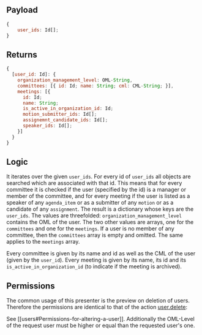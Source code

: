 ## Payload

```js
{
    user_ids: Id[];
}
```

## Returns

```js
{
  [user_id: Id]: {
    organization_management_level: OML-String,
    committees: [{ id: Id; name: String; cml: CML-String; }],
    meetings: [{
      id: Id;
      name: String;
      is_active_in_organization_id: Id;
      motion_submitter_ids: Id[];
      assignemnt_candidate_ids: Id[];
      speaker_ids: Id[];
    }]
  }
}
```

## Logic

It iterates over the given `user_ids`. For every id of `user_ids` all objects are searched which are associated with that id. This means that for every committee it is checked if the user (specified by the id) is a manager or member of the committee, and for every meeting if the user is listed as a speaker of any `agenda_item` or as a submitter of any `motion` or as a candidate of any `assignment`.
The result is a dictionary whose keys are the `user_ids`. The values are threefolded: `organization_management_level` contains the OML of the user. The two other values are arrays, one for the `committees` and one for the `meetings`. If a user is no member of any committee, then the `committees` array is empty and omitted. The same applies to the `meetings` array.

Every committee is given by its name and id as well as the CML of the user (given by the `user_id`). Every meeting is given by its name, its id and its `is_active_in_organization_id` (to indicate if the meeting is archived).

## Permissions

The common usage of this presenter is the preview on deletion of users. Therefore the permissions are identical to that of the action [user.delete](https://github.com/OpenSlides/OpenSlides/wiki/user.delete):

See [[users#Permissions-for-altering-a-user]]. Additionally the OML-Level of the request user must be higher or equal than the requested user's one.
